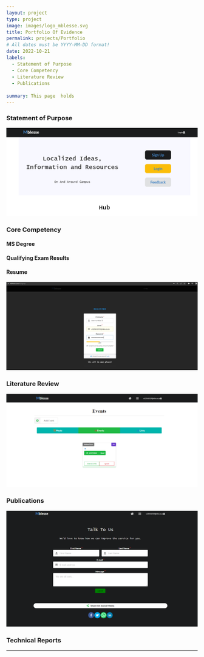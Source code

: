 ```yaml
---
layout: project
type: project
image: images/logo_mblesse.svg
title: Portfolio Of Evidence
permalink: projects/Portfolio
# All dates must be YYYY-MM-DD format!
date: 2022-10-21
labels:
  - Statement of Purpose
  - Core Competency
  - Literature Review
  - Publications

summary: This page  holds
---
```



### Statement of Purpose

<img class="ui image" src="../images/landing.png">

### Core Competency

#### MS Degree

#### Qualifying Exam Results

#### Resume

<img class="ui image" src="../images/signup.png">

### Literature Review

<img class="ui image" src="../images/Events.png">

### Publications

<img class="ui image" src="../images/feedback.png">

### Technical Reports
-----
